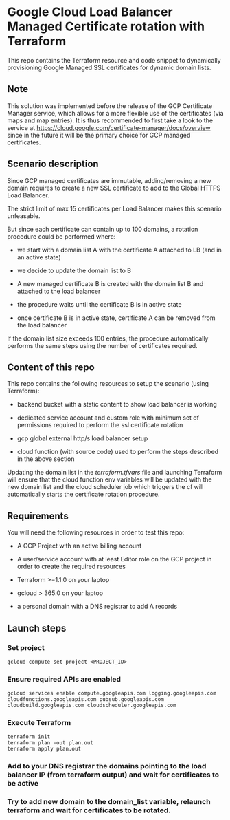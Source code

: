 # Google Cloud Load Balancer Managed Certificate rotation with Terraform

This repo contains the Terraform resource and code snippet to dynamically provisioning Google Managed SSL certificates for dynamic domain lists.

## Note

This solution was implemented before the release of the GCP Certificate Manager service, which allows for a more flexible use of the certificates (via maps and map entries). It is thus recommended to first take a look to the service at https://cloud.google.com/certificate-manager/docs/overview since in the future it will be the primary choice for GCP managed certificates.

## Scenario description

Since GCP managed certificates are immutable, adding/removing a new domain requires to create a new SSL certificate to add to the Global HTTPS Load Balancer.

The strict limit of max 15 certificates per Load Balancer makes this scenario unfeasable.

But since each certificate can contain up to 100 domains, a rotation procedure could be performed where:

- we start with a domain list A with the certificate A attached to LB (and in an active state)

- we decide to update the domain list to B

- A new managed certificate B is created with the domain list B and attached to the load balancer

- the procedure waits until the certificate B is in active state

- once certificate B is in active state, certificate A can be removed from the load balancer


If the domain list size exceeds 100 entries, the procedure automatically performs the same steps using the number of certificates required.


## Content of this repo

This repo contains the following resources to setup the scenario (using Terraform):

- backend bucket with a static content to show load balancer is working

- dedicated service account and custom role with minimum set of permissions required to perform the ssl certificate rotation

- gcp global external http/s load balancer setup

- cloud function (with source code) used to perform the steps described in the above section

Updating the domain list in the *terraform.tfvars* file and launching Terraform will ensure that the cloud function env variables will be updated with the new domain list and the cloud scheduler job which triggers the cf will automatically starts the certificate rotation procedure.


## Requirements

You will need the following resources in order to test this repo:

- A GCP Project with an active billing account

- A user/service account with at least Editor role on the GCP project in order to create the required resources

- Terraform >=1.1.0 on your laptop

- gcloud > 365.0 on your laptop

- a personal domain with a DNS registrar to add A records


## Launch steps

### Set project

```
gcloud compute set project <PROJECT_ID>
```

### Ensure required APIs are enabled

```
gcloud services enable compute.googleapis.com logging.googleapis.com cloudfunctions.googleapis.com pubsub.googleapis.com cloudbuild.googleapis.com cloudscheduler.googleapis.com
```

### Execute Terraform

```
terraform init
terraform plan -out plan.out
terraform apply plan.out
```

### Add to your DNS registrar the domains pointing to the load balancer IP (from terraform output) and wait for certificates to be active


### Try to add new domain to the domain_list variable, relaunch terraform and wait for certificates to be rotated.